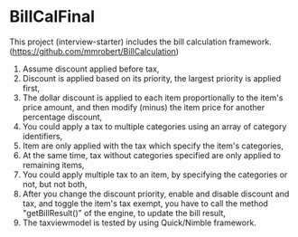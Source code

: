 # BillCalFinal

This project (interview-starter) includes the bill calculation framework.
   (https://github.com/mmrobert/BillCalculation)

1. Assume discount applied before tax,
2. Discount is applied based on its priority, the largest priority is applied first,
3. The dollar discount is applied to each item proportionally to the item's price amount,
   and then modify (minus) the item price for another percentage discount,
4. You could apply a tax to multiple categories using an array of category identifiers,
5. Item are only applied with the tax which specify the item's categories,
6. At the same time, tax without categories specified are only applied to remaining items,
7. You could apply multiple tax to an item, by specifying the categories or not, but not both,
8. After you change the discount priority, enable and disable discount and tax, and toggle the item's tax exempt, 
   you have to call the method "getBillResult()" of the engine, to update the bill result,
9. The taxviewmodel is tested by using Quick/Nimble framework.
